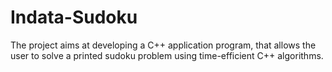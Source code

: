 # Indata-Sudoku
The project aims at developing a C++ application program, that allows the user to solve a printed sudoku problem using time-efficient C++ algorithms.
